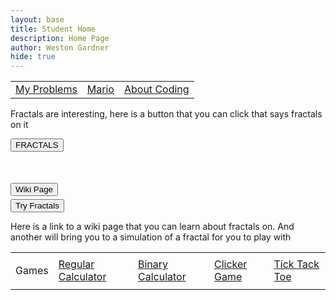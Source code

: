 ```yaml
---
layout: base
title: Student Home 
description: Home Page
author: Weston Gardner
hide: true
---
```


<table>
    <tr>
        <td><a href="/weston_2025/posts/myproblems">My Problems</a></td>
        <td><a href="/weston_2025/posts/mario">Mario</a></td>
        <td><a href="/weston_2025/posts/aboutcoding">About Coding</a></td>
    </tr>
</table>

<html lang="en">
  <body>
    <p>Fractals are interesting, here is a button that you can click that says fractals on it</p>
    <button>FRACTALS</button>
    <div style="height: 50px;"></div>
    <a href="https://en.wikipedia.org/wiki/Fractal" style="display: block;">
      <button>Wiki Page</button>
    </a>
    <div style="height: 5px;"></div>
    <a href="https://math.hws.edu/eck/js/mandelbrot/MB.html" style="display: block;">
      <button>Try Fractals</button>
    </a>
    <p>Here is a link to a wiki page that you can learn about fractals on. And another will bring you to a simulation of a fractal for you to play with</p>
  </body>
</html>
<html lang="en">
  <head>
    <link rel="stylesheet" href="/weston_2025/_sass/nighthawk/hacks.css">
  </head>
  <body>
    <table>
      <tr>
        <td><p>Games</p></td>
        <td><a href="/weston_2025/javascriptCalculator">Regular Calculator</a></td>
        <td><a href="/weston_2025/javascript/project/binary-calculator">Binary Calculator</a></td>
        <td><a href="/weston_2025/clicker">Clicker Game</a></td>
        <td><a href="/weston_2025/TickTackToe">Tick Tack Toe  </a></td>
      </tr>
    </table>
  </body>
</html>